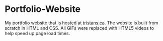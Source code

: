 # Portfolio-Website
My portfolio website that is hosted at [tristans.ca](<tristans.ca>). The website is built from scratch in HTML and CSS. All GIFs were replaced with HTML5 videos to help speed up page load times.